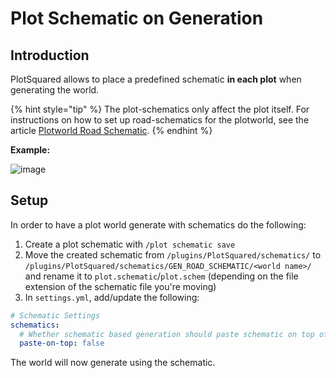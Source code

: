 # Plot Schematic on Generation

## Introduction

PlotSquared allows to place a predefined schematic **in each plot** when generating the world.

{% hint style="tip" %}
The plot-schematics only affect the plot itself. For instructions on how to set up road-schematics for the plotworld, see the article [Plotworld Road Schematic](../schematics/road-schematic.md).
{% endhint %}

**Example:**

![image](https://user-images.githubusercontent.com/4140635/121788898-9d254180-cbd1-11eb-9889-d688634f9f90.png)

## Setup

In order to have a plot world generate with schematics do the following:

1. Create a plot schematic with `/plot schematic save`
2. Move the created schematic from `/plugins/PlotSquared/schematics/` to `/plugins/PlotSquared/schematics/GEN_ROAD_SCHEMATIC/<world name>/` and rename it to `plot.schematic`/`plot.schem` (depending on the file extension of the schematic file you're moving)
3. In `settings.yml`, add/update the following:

```yaml
# Schematic Settings
schematics:
  # Whether schematic based generation should paste schematic on top of plots, or from Y=1
  paste-on-top: false
```

The world will now generate using the schematic.
